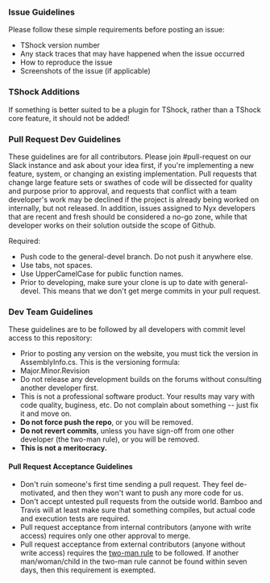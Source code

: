 ### Issue Guidelines
Please follow these simple requirements before posting an issue:

- TShock version number
- Any stack traces that may have happened when the issue occurred
- How to reproduce the issue
- Screenshots of the issue (if applicable)

### TShock Additions

If something is better suited to be a plugin for TShock, rather than a TShock core feature, it should not be added!

### Pull Request Dev Guidelines

These guidelines are for all contributors. Please join #pull-request on our Slack instance and ask about your idea first, if you're implementing a new feature, system, or changing an existing implementation. Pull requests that change large feature sets or swathes of code will be dissected for quality and purpose prior to approval, and requests that conflict with a team developer's work may be declined if the project is already being worked on internally, but not released. In addition, issues assigned to Nyx developers that are recent and fresh should be considered a no-go zone, while that developer works on their solution outside the scope of Github.

Required:
- Push code to the general-devel branch. Do not push it anywhere else.
- Use tabs, not spaces.
- Use UpperCamelCase for public function names.
- Prior to developing, make sure your clone is up to date with general-devel. This means that we don't get merge commits in your pull request.

### Dev Team Guidelines

These guidelines are to be followed by all developers with commit level access to this repository:

- Prior to posting any version on the website, you must tick the version in AssemblyInfo.cs. This is the versioning formula:
 - Major.Minor.Revision
- Do not release any development builds on the forums without consulting another developer first.
- This is not a professional software product. Your results may vary with code quality, buginess, etc. Do not complain about something -- just fix it and move on.
- __Do not force push the repo__, or you will be removed.
- __Do not revert commits__, unless you have sign-off from one other developer (the two-man rule), or you will be removed.
- __This is not a meritocracy.__

#### Pull Request Acceptance Guidelines

- Don't ruin someone's first time sending a pull request. They feel de-motivated, and then they won't want to push any more code for us.
- Don't accept untested pull requests from the outside world. Bamboo and Travis will at least make sure that something compiles, but actual code and execution tests are required.
- Pull request acceptance from internal contributors (anyone with write access) requires only one other approval to merge.
- Pull request acceptance from external contributors (anyone without write access) requires the [two-man rule](https://en.wikipedia.org/wiki/Two-man_rule) to be followed. If another man/woman/child in the two-man rule cannot be found within seven days, then this requirement is exempted.
